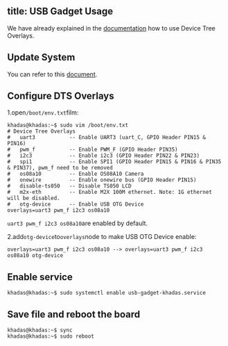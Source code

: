 title: USB Gadget Usage
---

We have already explained in the [documentation](DeviceTreeOverlay.html) how to use Device Tree Overlays.

## Update System

You can refer to this [document](UpgradeSystem.html).

## Configure DTS Overlays

1.open`/boot/env.txt`film:

```shell
khadas@khadas:~$ sudo vim /boot/env.txt
# Device Tree Overlays
#   uart3           -- Enable UART3 (uart_C, GPIO Header PIN15 & PIN16)
#   pwm_f           -- Enable PWM_F (GPIO Header PIN35)
#   i2c3            -- Enable i2c3 (GPIO Header PIN22 & PIN23)
#   spi1            -- Enable SPI1 (GPIO Header PIN15 & PIN16 & PIN35 & PIN37), pwm_f need to be removed
#   os08a10         -- Enable OS08A10 Camera
#   onewire         -- Enable onewire bus (GPIO Header PIN15)
#   disable-ts050   -- Disable TS050 LCD
#   m2x-eth         -- Enable M2X 100M ethernet. Note: 1G ethernet will be disabled.
#   otg-device      -- Enable USB OTG Device
overlays=uart3 pwm_f i2c3 os08a10
```

`uart3 pwm_f i2c3 os08a10`are enabled by default.

2.add`otg-device`to`overlays`node to make USB OTG Device enable:

```shell
overlays=uart3 pwm_f i2c3 os08a10 --> overlays=uart3 pwm_f i2c3 os08a10 otg-device
```

## Enable service

```shell
khadas@khadas:~$ sudo systemctl enable usb-gadget-khadas.service
```

## Save file and reboot the board

```shell
khadas@khadas:~$ sync
khadas@khadas:~$ sudo reboot
```

